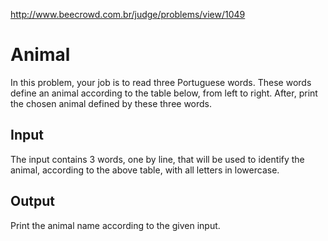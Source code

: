http://www.beecrowd.com.br/judge/problems/view/1049

# Animal

In this problem, your job is to read three Portuguese words. These words
define an animal according to the table below, from left to right. After,
print the chosen animal defined by these three words.

## Input

The input contains 3 words, one by line, that will be used to identify
the animal, according to the above table, with all letters in lowercase.

## Output

Print the animal name according to the given input.
